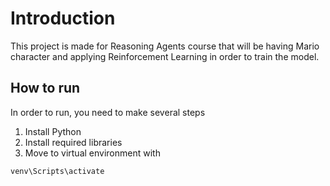# Introduction
This project is made for Reasoning Agents course that will be having Mario character and applying Reinforcement Learning in order to train the model. 

## How to run
In order to run, you need to make several steps
1. Install Python
2. Install required libraries 
3. Move to virtual environment with
```
venv\Scripts\activate
```

